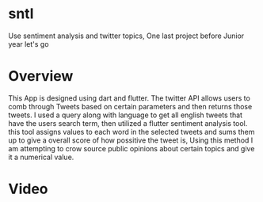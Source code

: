 # sntl

Use sentiment analysis and twitter topics,
One last project before Junior year let's go

# Overview

This App is designed using dart and flutter. The twitter API allows users to comb through
Tweets based on certain parameters and then returns those tweets. I used a query along with language
to get all english tweets that have the users search term, then utilized a flutter sentiment analysis tool.
this tool assigns values to each word in the selected tweets and sums them up to give a overall score of how possitive the tweet is,
Using this method I am attempting to crow source public opinions about certain topics and give it a numerical value.

# Video
